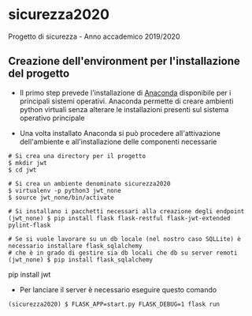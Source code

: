 # sicurezza2020

Progetto di sicurezza - Anno accademico 2019/2020

## Creazione dell'environment per l'installazione del progetto

- Il primo step prevede l'installazione di [Anaconda](https://www.anaconda.com/products/individual) disponibile per i principali sistemi operativi. Anaconda permette di creare ambienti python virtuali senza alterare le installazioni presenti sul sistema operativo principale

- Una volta installato Anaconda si può procedere all'attivazione dell'ambiente e all'installazione delle componenti necessarie

```
# Si crea una directory per il progetto
$ mkdir jwt
$ cd jwt

# Si crea un ambiente denominato sicurezza2020
$ virtualenv -p python3 jwt_none
$ source jwt_none/bin/activate

# Si installano i pacchetti necessari alla creazione degli endpoint
(jwt_none) $ pip install flask flask-restful flask-jwt-extended pylint-flask

# Se si vuole lavorare su un db locale (nel nostro caso SQLLite) è necessario installare flask_sqlalchemy
# che è in grado di gestire sia db locali che db su server remoti
(jwt_none) $ pip install flask_sqlalchemy
```

pip install jwt

- Per lanciare il server è necessario eseguire questo comando

```
(sicurezza2020) $ FLASK_APP=start.py FLASK_DEBUG=1 flask run
```
